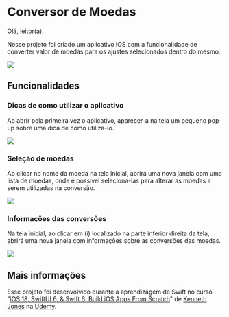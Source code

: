 # Conversor de Moedas

Olá, leitor(a).

Nesse projeto foi criado um aplicativo iOS com a funcionalidade de converter valor de moedas para os ajustes selecionados dentro do mesmo.

![](https://i.imgur.com/lJapdez.png)

## Funcionalidades
### Dicas de como utilizar o aplicativo
Ao abrir pela primeira vez o aplicativo, aparecer-a na tela um pequeno pop-up sobre uma dica de como utiliza-lo.

![](https://i.imgur.com/5DCfpB1.png)

### Seleção de moedas
Ao clicar no nome da moeda na tela inicial, abrirá uma nova janela com uma lista de moedas, onde é possível seleciona-las para alterar as moedas a serem utilizadas na conversão.

![](https://i.imgur.com/sBjVs93.png)

### Informações das conversões
Na tela inicial, ao clicar em (i) localizado na parte inferior direita da tela, abrirá uma nova janela com informações sobre as conversões das moedas.

![](https://i.imgur.com/3cgWHTA.png)

## Mais informações
Esse projeto foi desenvolvido durante a aprendizagem de Swift no curso "[iOS 18, SwiftUI 6, & Swift 6: Build iOS Apps From Scratch](https://www.udemy.com/course/ios-15-app-development-with-swiftui-3-and-swift-5/?couponCode=24T6MT62024)" de [Kenneth Jones](https://www.udemy.com/user/kennethjones12/) na [Udemy](https://www.udemy.com).
